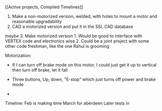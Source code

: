 
[[Active projects, Compiled Timelines]]

1. Make a non-motorized version, welded, with holes to mount a motor and reasonable upgradability
2. CAD a motorized version and put it in the SSL CAD database

*maybe*
3. Make motorized version
	1. Would be good to interface with VERTEX code and electronics wise
	2. Could be a joint project with some other code freshman, like the one Rahul is grooming

Motorization:

- If I can turn off brake mode on this motor, I could just get it up to vertical then turn off brake, let it fall
- Three buttons, Up, down, "E-stop" which just turns off power and brake mode


- 


Timeline:
	Feb is making time
	March for aberdeen
	Later tests in 